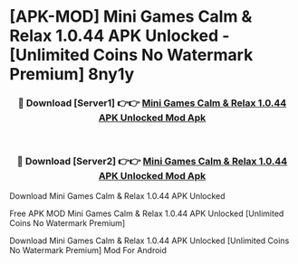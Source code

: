 # [APK-MOD] Mini Games  Calm & Relax 1.0.44 APK Unlocked - [Unlimited Coins No Watermark Premium] 8ny1y



<div align="center">
<h3>🔴 Download [Server1] 👉👉 <a href="https://momento.my/?title=Mini_Games__Calm_&_Relax_1.0.44_APK_Unlocked">Mini Games  Calm & Relax 1.0.44 APK Unlocked Mod Apk</a></h3><br>

<h3>🔴 Download [Server2] 👉👉 <a href="https://momento.my/?title=Mini_Games__Calm_&_Relax_1.0.44_APK_Unlocked">Mini Games  Calm & Relax 1.0.44 APK Unlocked Mod Apk</a></h3>
</div>



Download Mini Games  Calm & Relax 1.0.44 APK Unlocked 

Free APK MOD Mini Games  Calm & Relax 1.0.44 APK Unlocked [Unlimited Coins No Watermark Premium]

Download Mini Games  Calm & Relax 1.0.44 APK Unlocked [Unlimited Coins No Watermark Premium] Mod For Android
